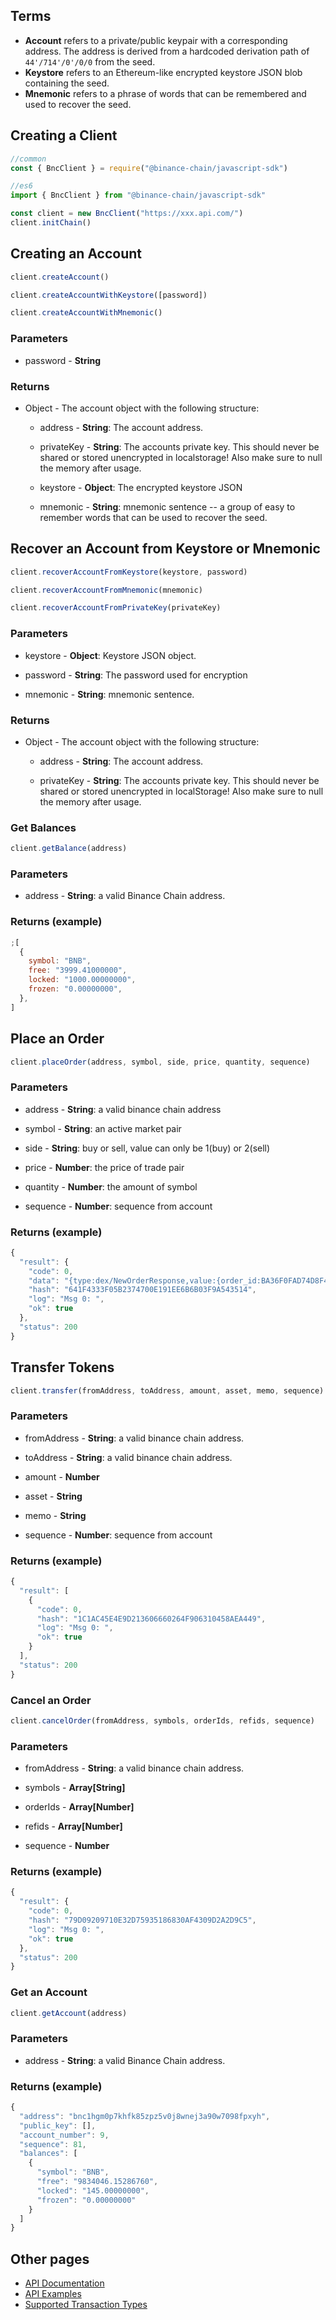 ## Terms

- **Account** refers to a private/public keypair with a corresponding address.
  The address is derived from a hardcoded derivation path of `44'/714'/0'/0/0`
  from the seed.
- **Keystore** refers to an Ethereum-like encrypted keystore JSON blob
  containing the seed.
- **Mnemonic** refers to a phrase of words that can be remembered and used to
  recover the seed.

## Creating a Client

```js
//common
const { BncClient } = require("@binance-chain/javascript-sdk")

//es6
import { BncClient } from "@binance-chain/javascript-sdk"

const client = new BncClient("https://xxx.api.com/")
client.initChain()
```

## Creating an Account

```js
client.createAccount()

client.createAccountWithKeystore([password])

client.createAccountWithMnemonic()
```

### Parameters

- password - **String**

### Returns

- Object - The account object with the following structure:

  - address - **String**: The account address.

  - privateKey - **String**: The accounts private key. This should never be
    shared or stored unencrypted in localstorage! Also make sure to null the
    memory after usage.

  - keystore - **Object**: The encrypted keystore JSON

  - mnemonic - **String**: mnemonic sentence -- a group of easy to remember
    words that can be used to recover the seed.

## Recover an Account from Keystore or Mnemonic

```js
client.recoverAccountFromKeystore(keystore, password)

client.recoverAccountFromMnemonic(mnemonic)

client.recoverAccountFromPrivateKey(privateKey)
```

### Parameters

- keystore - **Object**: Keystore JSON object.

- password - **String**: The password used for encryption

- mnemonic - **String**: mnemonic sentence.

### Returns

- Object - The account object with the following structure:

  - address - **String**: The account address.

  - privateKey - **String**: The accounts private key. This should never be
    shared or stored unencrypted in localStorage! Also make sure to null the
    memory after usage.

### Get Balances

```js
client.getBalance(address)
```

### Parameters

- address - **String**: a valid Binance Chain address.

### Returns (example)

```js
;[
  {
    symbol: "BNB",
    free: "3999.41000000",
    locked: "1000.00000000",
    frozen: "0.00000000",
  },
]
```

## Place an Order

```js
client.placeOrder(address, symbol, side, price, quantity, sequence)
```

### Parameters

- address - **String**: a valid binance chain address

- symbol - **String**: an active market pair

- side - **String**: buy or sell, value can only be 1(buy) or 2(sell)

- price - **Number**: the price of trade pair

- quantity - **Number**: the amount of symbol

- sequence - **Number**: sequence from account

### Returns (example)

```js
{
  "result": {
    "code": 0,
    "data": "{type:dex/NewOrderResponse,value:{order_id:BA36F0FAD74D8F41045463E4774F328F4AF779E5-80}}",
    "hash": "641F4333F05B2374700E191EE6B6B03F9A543514",
    "log": "Msg 0: ",
    "ok": true
  },
  "status": 200
}

```

## Transfer Tokens

```js
client.transfer(fromAddress, toAddress, amount, asset, memo, sequence)
```

### Parameters

- fromAddress - **String**: a valid binance chain address.

- toAddress - **String**: a valid binance chain address.

- amount - **Number**

- asset - **String**

- memo - **String**

- sequence - **Number**: sequence from account

### Returns (example)

```js
{
  "result": [
    {
      "code": 0,
      "hash": "1C1AC45E4E9D213606660264F906310458AEA449",
      "log": "Msg 0: ",
      "ok": true
    }
  ],
  "status": 200
}
```

### Cancel an Order

```js
client.cancelOrder(fromAddress, symbols, orderIds, refids, sequence)
```

### Parameters

- fromAddress - **String**: a valid binance chain address.

- symbols - **Array[String]**

- orderIds - **Array[Number]**

- refids - **Array[Number]**

- sequence - **Number**

### Returns (example)

```js
{
  "result": {
    "code": 0,
    "hash": "79D09209710E32D75935186830AF4309D2A2D9C5",
    "log": "Msg 0: ",
    "ok": true
  },
  "status": 200
}
```

### Get an Account

```js
client.getAccount(address)
```

### Parameters

- address - **String**: a valid Binance Chain address.

### Returns (example)

```js
{
  "address": "bnc1hgm0p7khfk85zpz5v0j8wnej3a90w7098fpxyh",
  "public_key": [],
  "account_number": 9,
  "sequence": 81,
  "balances": [
    {
      "symbol": "BNB",
      "free": "9834046.15286760",
      "locked": "145.00000000",
      "frozen": "0.00000000"
    }
  ]
}
```

## Other pages

- [API Documentation](./api-docs/README.md)
- [API Examples](./examples.md)
- [Supported Transaction Types](./transaction-types.md)
